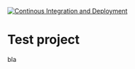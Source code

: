 [![Continous Integration and Deployment](https://github.com/lukaKry/liveCiCd/actions/workflows/ci-cd.yaml/badge.svg)](https://github.com/lukaKry/liveCiCd/actions/workflows/ci-cd.yaml)

# Test project

bla

